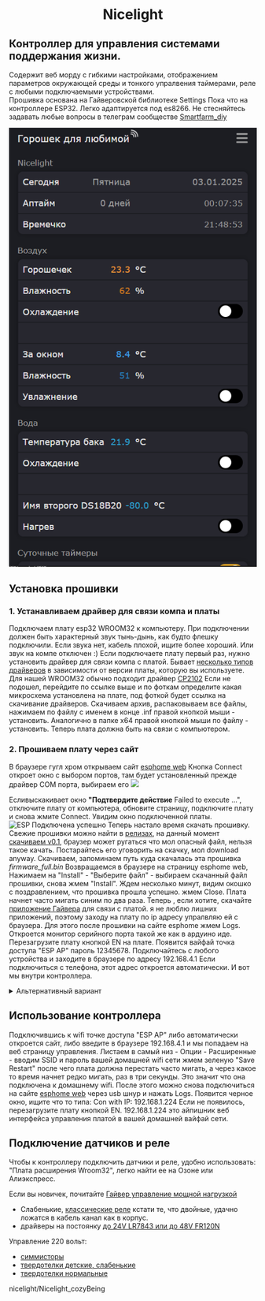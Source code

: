 <a id="anchor"></a>
<h1 align="center"> Nicelight </h1>

## Контроллер для управления системами поддержания жизни.  
Содержит веб морду с гибкими настройками, отображением параметров окружающей среды и тонкого упралвения таймерами, реле с любыми подключаемыми устройствами.  
Прошивка основана на Гайверовской библиотеке Settings
Пока что на контроллере ESP32. Легко адаптируется под es8266.
Не стесняйтесь задавать любые вопросы в телеграм сообществе [Smartfarm_diy](https://t.me/smartfarm_diy)

![Веб морда для управления открывается в Chrome c телефона или компьютера](https://github.com/nicelight/minihub-pio/blob/main/pic/promo.png)

## Установка прошивки
### 1. Устанавливаем драйвер для связи компа и платы
Подключаем плату esp32 WROOM32 к компьютеру. При подключении должен быть характерный звук тынь-дынь, как будто флешку подключили. Если звука нет, кабель плохой, ищите более хороший. Или звук на компе отключен :) Если подключаете плату первый раз, нужно установить драйвер для связи компа с платой. Бывает [несколько типов драйверов](https://blog.spacehuhn.com/espcomm#heading-drivers) в зависимости от версии платы, которую вы используете. Для нашей WROOM32 обычно подходит драйвер [CP2102](https://www.silabs.com/documents/public/software/CP210x_Universal_Windows_Driver.zip) Если не подошел, перейдите по ссылке выше и по фоткам определите какая микросхема установлена на плате, под фоткой будет ссылка на скачивание драйверов. Скачиваем архив, распаковываем все файлы, нажимаем по файлу с именем в конце .inf правой кнопкой мыши - установить. Аналогично в папке x64 правой кнопкой мыши по файлу - установить. Теперь плата должна быть на связи с компьютером.

### 2. Прошиваем плату через сайт
В браузере гугл хром открываем сайт [esphome web](https://web.esphome.io/) 
Кнопка Connect откроет окно с выбором портов, там будет установленный прежде драйвер COM порта, выбираем его
![](https://github.com/nicelight/minihub-pio/blob/main/pic/esphome-1.png)

Есливыскакивает окно **"Подтвердите действие** Failed to execute ...", отключите плату от компьютера, обновите страницу, подключите плату и снова жмите Connect. 
Увидим окно подключенной платы. 
![ESP Подключена успешно](https://github.com/nicelight/minihub-pio/blob/main/pic/esphome-2.png)
Теперь настало время скачать прошивку. Свежие прошивки можно найти в [релизах](https://github.com/nicelight/Nicelight_cozyBeing/releases), на данный момент [скачиваем v0.1](https://github.com/nicelight/Nicelight_cozyBeing/releases/download/v0.1/firmware_full.bin), браузер может ругаться что мол опасный файл, нельзя такое качать. Постарайтесь его уговорить на скачку, мол download anyway. Скачиваем, запоминаем путь куда скачалась эта прошивка *firmware_full.bin*
Возвращаемся в браузере на страницу esphome web, Нажимаем на "Install" - "Выберите файл" - выбираем скачанный файл прошивки, снова жмем "Install". 
Ждем несколько минут, видим окошко с поздравлением, что прошивка прошла успешно.
жмем Close. Плата начнет часто мигать синим по два раза.
Теперь , если хотите, скачайте [приложение Гайвера](https://github.com/GyverLibs/Settings-discover/releases/latest/download/Settings.apk) для связи с платой.
я не люблю лишних приложений, поэтому заходу на плату по ip адресу упралвляю ей с браузера. Для этого после прошивки на сайте esphome жмем Logs. Откроется монитор серийного порта такой же как в ардуино иде. 
Перезагрузите плату кнопкой EN на плате. Появится вайфай точка доступа "ESP AP" пароль 12345678. Подключайтесь с любого устройства и заходите в браузере по адресу 192.168.4.1 Если подключиться с телефона, этот адрес откроется автоматически. И вот мы внутри контроллера.

<details>
    <summary>Альтернативный вариант</summary>
Так же прошить плату можно на  [esp huhn](https://esp.huhn.me/).
 Жмем зеленую кнопку Connect. Всплывает маленькое окно с выбором нашей платы из списка. В списке отобразятся все подключенные к компу платы на данный момент, но обчно она там одна. У меня это CP2102, выбираем - Connect. Плата связана с прошивальщиком. 
![подключаем ](https://github.com/nicelight/minihub-pio/blob/main/pic/web-connect.png)

Если пишет Connecting и ничего не происходит, отключите плату от компьютера, обновите страницу, подключите плату и снова жмите зеленую кнопку. Успешным подключением будет окно с 4мя строчками:

![подключились ](https://github.com/nicelight/minihub-pio/blob/main/pic/connected.png)

Прошивку добавляем, адрес выставляем 0x0000. нажимаем Flash 
</details>

## Использование контроллера
Подключившись к wifi точке доступа "ESP AP" либо автоматически откроется сайт, либо введите в браузере 192.168.4.1 и мы попадаем на веб страницу управления. Листаем в самый низ - Опции - Расширенные - вводим SSID и пароль вашей домашней wifi сети жмем зеленую "Save Restart" после чего плата должна перестать часто мигать, а через какое то время начнет редко мигать, раз в три секунды. Это значит что она подключена к домашнему wifi. 
После этого можно снова подключиться на сайте  [esphome web](https://web.esphome.io/) через usb шнур и нажать Logs. Появится черное окно, ищите что то типа: 
Con with IP: 192.168.1.224 
Если не появилось, перезагрузите плату кнопкой EN.
192.168.1.224 это айпишник веб интерфейса управления платой в вашей домашней вайфай сети. 

## Подключение датчиков и реле
Чтобы к контроллеру подключить датчики и реле, удобно использовать: "Плата расширения Wroom32", легко найти ее на Озоне или Алиэкспресс.

Если вы новичек, почитайте [Гайвер управление мощной нагрузкой](https://alexgyver.ru/lessons/arduino-load/)

- Слабенькие, [классические реле](https://aliexpress.ru/item/1005004518817573.html?sku_id=12000029449327898&spm=a2g2w.productlist.search_results.11.53cb2b22e7yxCY) кстати те, что двойные, удачно ложатся в кабель канал как в корпус. 
- драйверы на постоянку [до 24V LR7843 или до 48V FR120N](https://aliexpress.ru/item/1005006448068330.html?spm=a2g2w.detail.similar_rcmd.0.956d7666MK8vx5&mixer_rcmd_bucket_id=aerabtestalgoRecommendAbV2_testMatrixFiltrationPromo&pdp_trigger_item_id=0_1005007641232521&ru_algo_pv_id=3c6484-61b690-8503e6-6b46e9-1733893200&scenario=aerSimilarItemPdpRcmd&sku_id=12000037205310095&traffic_source=recommendation&type_rcmd=core)

Управление 220 вольт:
- [симмисторы](https://aliexpress.ru/item/32782647579.html?spm=a2g2w.detail.similar_rcmd.11.604229ea5HvSRg&mixer_rcmd_bucket_id=aerabtestalgoRecommendAbV2_controlRu1&pdp_trigger_item_id=0_1005008080925985&ru_algo_pv_id=3c6484-61b690-22faee-d47566-1736254800&scenario=aerSimilarItemPdpRcmd&sku_id=12000018624201677&traffic_source=recommendation&type_rcmd=core)
- [твердотелки детские, слабенькие](https://aliexpress.ru/item/32729232411.html?spm=a2g2w.detail.%20rcmdprod.14.6641ad2dOMUQr2&mixer_rcmd_bucket_id=aerabtestalgoRecommendAbV2_controlRu1&ru_algo_pv_id=3c6484-65a512-200ff8-9725ba-1736254800&scenario=aerAppJustForYouNew&sku_id=12000037978111457&traffic_source=recommendation&type_rcmd=core)
- [твердотелки нормальные](https://aliexpress.ru/item/1005006953580553.html?sku_id=12000038839618236&spm=a2g2w.productlist.search_results.1.b2f335b9Yx1aCW)


nicelight/Nicelight_cozyBeing